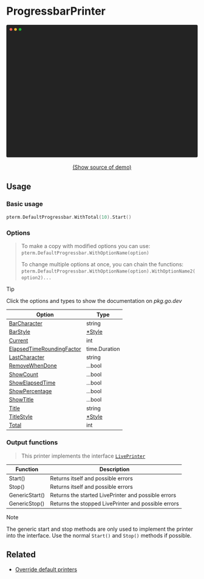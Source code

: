 # ProgressbarPrinter

<!-- 
Replace all of the following strings with the current printer.
     progressbar Progressbar ProgressbarPrinter DefaultProgressbar
-->

![ProgressbarPrinter Example](https://raw.githubusercontent.com/pterm/pterm/master/_examples/progressbar/animation.svg)

<p align="center"><a href="https://github.com/pterm/pterm/blob/master/_examples/progressbar/main.go" target="_blank">(Show source of demo)</a></p>


## Usage

### Basic usage

```go
pterm.DefaultProgressbar.WithTotal(10).Start()
```

### Options

> To make a copy with modified options you can use:
> `pterm.DefaultProgressbar.WithOptionName(option)`
>
> To change multiple options at once, you can chain the functions:
> `pterm.DefaultProgressbar.WithOptionName(option).WithOptionName2(option2)...`

> [!TIP]
> Click the options and types to show the documentation on _pkg.go.dev_

|Option|Type|
|------|----|
|[BarCharacter](https://pkg.go.dev/github.com/pterm/pterm#ProgressbarPrinter.WithBarCharacter)|string|
|[BarStyle](https://pkg.go.dev/github.com/pterm/pterm#ProgressbarPrinter.WithBarStyle)|[*Style](https://pkg.go.dev/github.com/pterm/pterm#Style)|
|[Current](https://pkg.go.dev/github.com/pterm/pterm#ProgressbarPrinter.WithCurrent)|int|
|[ElapsedTimeRoundingFactor](https://pkg.go.dev/github.com/pterm/pterm#ProgressbarPrinter.WithElapsedTimeRoundingFactor)|time.Duration|
|[LastCharacter](https://pkg.go.dev/github.com/pterm/pterm#ProgressbarPrinter.WithLastCharacter)|string|
|[RemoveWhenDone](https://pkg.go.dev/github.com/pterm/pterm#ProgressbarPrinter.WithRemoveWhenDone)|...bool|
|[ShowCount](https://pkg.go.dev/github.com/pterm/pterm#ProgressbarPrinter.WithShowCount)|...bool|
|[ShowElapsedTime](https://pkg.go.dev/github.com/pterm/pterm#ProgressbarPrinter.WithShowElapsedTime)|...bool|
|[ShowPercentage](https://pkg.go.dev/github.com/pterm/pterm#ProgressbarPrinter.WithShowPercentage)|...bool|
|[ShowTitle](https://pkg.go.dev/github.com/pterm/pterm#ProgressbarPrinter.WithShowTitle)|...bool|
|[Title](https://pkg.go.dev/github.com/pterm/pterm#ProgressbarPrinter.WithTitle)|string|
|[TitleStyle](https://pkg.go.dev/github.com/pterm/pterm#ProgressbarPrinter.WithTitleStyle)|[*Style](https://pkg.go.dev/github.com/pterm/pterm#Style)|
|[Total](https://pkg.go.dev/github.com/pterm/pterm#ProgressbarPrinter.WithTotal)|int|

### Output functions

> This printer implements the interface [`LivePrinter`](https://github.com/pterm/pterm/blob/master/interface_live_printer.go)

|Function|Description|
|------|---------|
|Start()|Returns itself and possible errors|
|Stop()|Returns itself and possible errors|
|GenericStart()|Returns the started LivePrinter and possible errors|
|GenericStop()|Returns the stopped LivePrinter and possible errors|

> [!NOTE]
> The generic start and stop methods are only used to implement the printer into the interface.
> Use the normal `Start()` and `Stop()` methods if possible.

## Related
- [Override default printers](docs/override-default-printer.md)